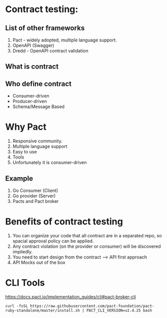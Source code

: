 # Contract testing:

## List of other frameworks 
   1. Pact - widely adopted, multiple language support.
   2. OpenAPI (Swagger) 
   3. Dredd - OpenAPI contract validation

## What is contract

## Who define contract
 * Consumer-driven
 * Producer-driven
 * Schema/Message Based

# Why Pact
1. Responsive community.
2. Multiple language support
3. Easy to use
4. Tools
5. Unfortunately it is consumer-driven


## Example
1. Go Consumer (Client)
2. Go provider (Server)
3. Pacts and Pact broker

# Benefits of contract testing
1. You can organize your code that all contract are in a separated repo, so spacial approval policy can be applied.
2. Any contract violation (on the provider or consumer) will be discovered impliedly.
3. You need to start design from the contract --> API first approach
4. API Mocks out of the box











# CLI Tools
https://docs.pact.io/implementation_guides/cli#pact-broker-cli

```shell
curl -fsSL https://raw.githubusercontent.com/pact-foundation/pact-ruby-standalone/master/install.sh | PACT_CLI_VERSION=v2.4.25 bash
```
